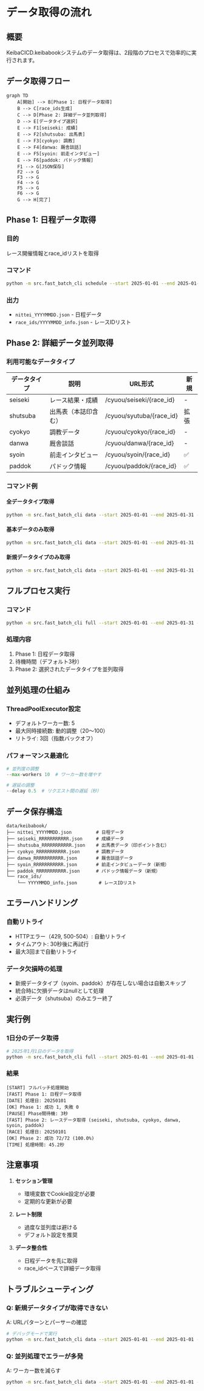 # データ取得の流れ

## 概要
KeibaCICD.keibabookシステムのデータ取得は、2段階のプロセスで効率的に実行されます。

## データ取得フロー

```mermaid
graph TD
    A[開始] --> B[Phase 1: 日程データ取得]
    B --> C[race_ids生成]
    C --> D[Phase 2: 詳細データ並列取得]
    D --> E[データタイプ選択]
    E --> F1[seiseki: 成績]
    E --> F2[shutsuba: 出馬表]
    E --> F3[cyokyo: 調教]
    E --> F4[danwa: 厩舎談話]
    E --> F5[syoin: 前走インタビュー]
    E --> F6[paddok: パドック情報]
    F1 --> G[JSON保存]
    F2 --> G
    F3 --> G
    F4 --> G
    F5 --> G
    F6 --> G
    G --> H[完了]
```

## Phase 1: 日程データ取得

### 目的
レース開催情報とrace_idリストを取得

### コマンド
```bash
python -m src.fast_batch_cli schedule --start 2025-01-01 --end 2025-01-31
```

### 出力
- `nittei_YYYYMMDD.json` - 日程データ
- `race_ids/YYYYMMDD_info.json` - レースIDリスト

## Phase 2: 詳細データ並列取得

### 利用可能なデータタイプ

| データタイプ | 説明 | URL形式 | 新規 |
|------------|------|---------|------|
| seiseki | レース結果・成績 | /cyuou/seiseki/{race_id} | - |
| shutsuba | 出馬表（本誌印含む） | /cyuou/syutuba/{race_id} | 拡張 |
| cyokyo | 調教データ | /cyuou/cyokyo/{race_id} | - |
| danwa | 厩舎談話 | /cyuou/danwa/{race_id} | - |
| syoin | 前走インタビュー | /cyuou/syoin/{race_id} | ✅ |
| paddok | パドック情報 | /cyuou/paddok/{race_id} | ✅ |

### コマンド例

#### 全データタイプ取得
```bash
python -m src.fast_batch_cli data --start 2025-01-01 --end 2025-01-31 --data-types seiseki,shutsuba,cyokyo,danwa,syoin,paddok
```

#### 基本データのみ取得
```bash
python -m src.fast_batch_cli data --start 2025-01-01 --end 2025-01-31 --data-types seiseki,shutsuba,cyokyo,danwa
```

#### 新規データタイプのみ取得
```bash
python -m src.fast_batch_cli data --start 2025-01-01 --end 2025-01-31 --data-types syoin,paddok
```

## フルプロセス実行

### コマンド
```bash
python -m src.fast_batch_cli full --start 2025-01-01 --end 2025-01-31 --data-types seiseki,shutsuba,cyokyo,danwa,syoin,paddok
```

### 処理内容
1. Phase 1: 日程データ取得
2. 待機時間（デフォルト3秒）
3. Phase 2: 選択されたデータタイプを並列取得

## 並列処理の仕組み

### ThreadPoolExecutor設定
- デフォルトワーカー数: 5
- 最大同時接続数: 動的調整（20〜100）
- リトライ: 3回（指数バックオフ）

### パフォーマンス最適化
```python
# 並列度の調整
--max-workers 10  # ワーカー数を増やす

# 遅延の調整
--delay 0.5  # リクエスト間の遅延（秒）
```

## データ保存構造

```
data/keibabook/
├── nittei_YYYYMMDD.json         # 日程データ
├── seiseki_RRRRRRRRRRR.json     # 成績データ
├── shutsuba_RRRRRRRRRRR.json    # 出馬表データ（印ポイント含む）
├── cyokyo_RRRRRRRRRRR.json      # 調教データ
├── danwa_RRRRRRRRRRR.json       # 厩舎談話データ
├── syoin_RRRRRRRRRRR.json       # 前走インタビューデータ（新規）
├── paddok_RRRRRRRRRRR.json      # パドック情報データ（新規）
└── race_ids/
    └── YYYYMMDD_info.json        # レースIDリスト
```

## エラーハンドリング

### 自動リトライ
- HTTPエラー（429, 500-504）: 自動リトライ
- タイムアウト: 30秒後に再試行
- 最大3回まで自動リトライ

### データ欠損時の処理
- 新規データタイプ（syoin、paddok）が存在しない場合は自動スキップ
- 統合時に欠損データはnullとして処理
- 必須データ（shutsuba）のみエラー終了

## 実行例

### 1日分のデータ取得
```bash
# 2025年1月1日のデータを取得
python -m src.fast_batch_cli full --start 2025-01-01 --end 2025-01-01 --data-types seiseki,shutsuba,cyokyo,danwa,syoin,paddok
```

### 結果
```
[START] フルバッチ処理開始
[FAST] Phase 1: 日程データ取得
[DATE] 処理日: 20250101
[OK] Phase 1: 成功 1, 失敗 0
[PAUSE] Phase間待機: 3秒
[FAST] Phase 2: レースデータ取得 (seiseki, shutsuba, cyokyo, danwa, syoin, paddok)
[RACE] 処理日: 20250101
[OK] Phase 2: 成功 72/72 (100.0%)
[TIME] 処理時間: 45.2秒
```

## 注意事項

1. **セッション管理**
   - 環境変数でCookie設定が必要
   - 定期的な更新が必要

2. **レート制限**
   - 過度な並列度は避ける
   - デフォルト設定を推奨

3. **データ整合性**
   - 日程データを先に取得
   - race_idベースで詳細データ取得

## トラブルシューティング

### Q: 新規データタイプが取得できない
A: URLパターンとパーサーの確認
```bash
# デバッグモードで実行
python -m src.fast_batch_cli data --start 2025-01-01 --end 2025-01-01 --data-types syoin --debug
```

### Q: 並列処理でエラーが多発
A: ワーカー数を減らす
```bash
python -m src.fast_batch_cli data --start 2025-01-01 --end 2025-01-01 --max-workers 3
```